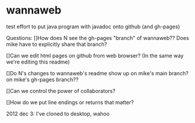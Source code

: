 wannaweb
========
test effort to put java program with javadoc onto github (and gh-pages)

Questions: 
[]How does N see the gh-pages "branch" of wannaweb?? Does mike have to explicitly share that branch?

[]Can we edit html pages on github from web browser? (In the same way we're editing this readme)

[]Do N's changes to wannaweb's readme show up on mike's main branch? on mike's gh-pages branch??

[]Can we control the power of collaborators?

[]How do we put line endings or returns that matter?


2012 dec 3: I've cloned to desktop, wahoo
